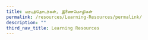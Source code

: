 ```yaml
---
title: மரபுத்தொடர்கள், இணைமொழிகள்
permalink: /resources/Learning-Resources/permalink/
description: ""
third_nav_title: Learning Resources
---
```

